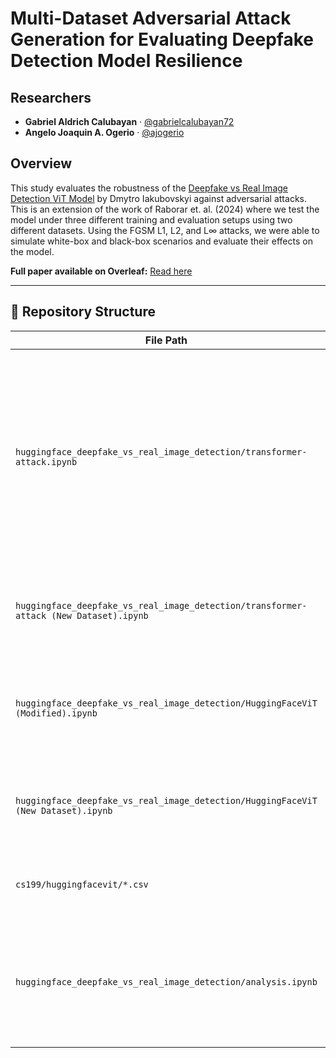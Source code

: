 # Multi-Dataset Adversarial Attack Generation for Evaluating Deepfake Detection Model Resilience

## Researchers

- **Gabriel Aldrich Calubayan** · [@gabrielcalubayan72](https://github.com/gabrielcalubayan72)  
- **Angelo Joaquin A. Ogerio** · [@ajogerio](https://github.com/ajogerio)

## Overview

This study evaluates the robustness of the [Deepfake vs Real Image Detection ViT Model](https://huggingface.co/dima806/deepfake_vs_real_image_detection) by Dmytro Iakubovskyi against adversarial attacks. This is an extension of the work of Raborar et. al. (2024) where we test the model under three different training and evaluation setups using two different datasets. Using the FGSM L1, L2, and L∞ attacks, we were able to simulate white-box and black-box scenarios and evaluate their effects on the model.

**Full paper available on Overleaf:** [Read here](https://www.overleaf.com/read/frccfhzxqhxd#1a6b80)

---

## 📁 Repository Structure

| File Path | Description |
|-----------|-------------|
| `huggingface_deepfake_vs_real_image_detection/transformer-attack.ipynb` | Generates FGSM L1, L2, and L∞ adversarial examples on the **Deepfake and Real Images dataset** (Karki, n.d.). Also, it simultaneously evaluates model accuracy and stores the results in CSV files. |
| `huggingface_deepfake_vs_real_image_detection/transformer-attack (New Dataset).ipynb` | Same process as above, but uses the **DiFF dataset** (Cheng et al., 2024) for evaluation. |
| `huggingface_deepfake_vs_real_image_detection/HuggingFaceViT (Modified).ipynb` | Trains and evaluates the ViT model on the **Deepfake and Real Images dataset** (Karki, n.d.). |
| `huggingface_deepfake_vs_real_image_detection/HuggingFaceViT (New Dataset).ipynb` | Trains and evaluates the ViT model on the **DiFF dataset** (Cheng et al, 2024). |
| `cs199/huggingfacevit/*.csv` | Stores all the CSV files generated from the files above. |
| `huggingface_deepfake_vs_real_image_detection/analysis.ipynb` | Aggregates results from all CSVs from the huggingfacevit folder and generates visualization graphs for error counts and accuracy. |

